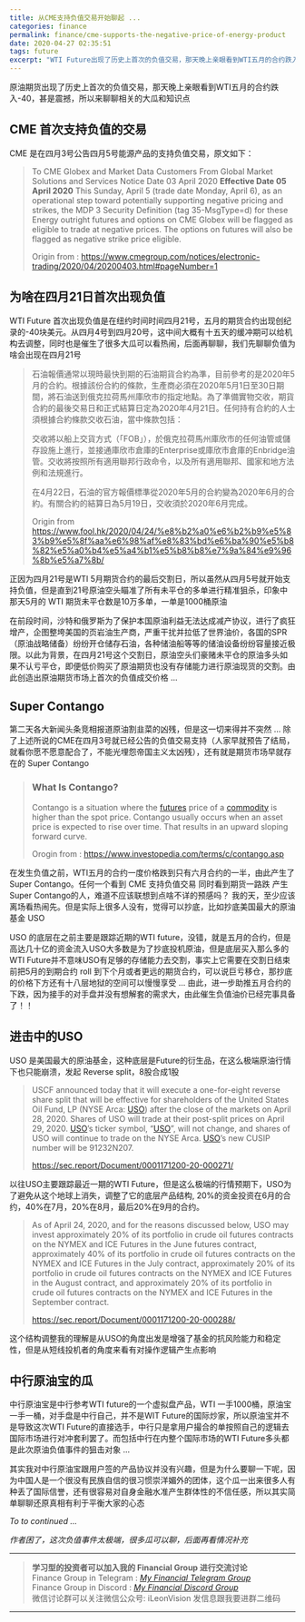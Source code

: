 ```yaml
---
title: 从CME支持负值交易开始聊起 ...
categories: finance
permalink: finance/cme-supports-the-negative-price-of-energy-product
date: 2020-04-27 02:35:51
tags: future
excerpt: "WTI Future出现了历史上首次的负值交易，那天晚上亲眼看到WTI五月的合约跌入-40，甚是震撼，所以来聊聊相关的大瓜和知识点"
---
```




原油期货出现了历史上首次的负值交易，那天晚上亲眼看到WTI五月的合约跌入-40，甚是震撼，所以来聊聊相关的大瓜和知识点



## CME 首次支持负值的交易

CME 是在四月3号公告四月5号能源产品的支持负值交易，原文如下：

> To CME Globex and Market Data Customers
> From Global Market Solutions and Services
> Notice Date 03 April 2020
> **Effective Date 05 April 2020**
> This Sunday, April 5 (trade date Monday, April 6), as an operational step toward potentially supporting negative pricing and strikes, the MDP 3 Security Definition (tag 35-MsgType=d) for these Energy outright futures and options on CME Globex will be flagged as eligible to trade at negative prices. The options on futures will also be flagged as negative strike price eligible.
>
> Origin from : https://www.cmegroup.com/notices/electronic-trading/2020/04/20200403.html#pageNumber=1



## 为啥在四月21日首次出现负值

WTI Future 首次出现负值是在纽约时间时间四月21号，五月的期货合约出现创纪录的-40块美元。从四月4号到四月20号，这中间大概有十五天的缓冲期可以给机构去调整，同时也是催生了很多大瓜可以看热闹，后面再聊聊，我们先聊聊负值为啥会出现在四月21号

>石油報價通常以現時最快到期的石油期貨合約為準，目前參考的是2020年5月的合約。根據該份合約的條款，生產商必須在2020年5月1日至30日期間，將石油送到俄克拉荷馬州庫欣市的指定地點。為了準備實物交收，期貨合約的最後交易日和正式結算日定為2020年4月21日。任何持有合約的人士須根據合約條款交收石油，當中條款包括：
>
>交收將以船上交貨方式（「FOB」），於俄克拉荷馬州庫欣市的任何油管或儲存設施上進行，並接通庫欣市倉庫的Enterprise或庫欣市倉庫的Enbridge油管。交收將按照所有適用聯邦行政命令，以及所有適用聯邦、國家和地方法例和法規進行。
>
>在4月22日，石油的官方報價標準從2020年5月的合約變為2020年6月的合約。有關合約的結算日為5月19日，交收須於2020年6月完成。
>
>Origin from https://www.fool.hk/2020/04/24/%e8%b2%a0%e6%b2%b9%e5%83%b9%e5%8f%aa%e6%98%af%e8%83%bd%e6%ba%90%e5%b8%82%e5%a0%b4%e5%a4%b1%e5%b8%b8%e7%9a%84%e9%96%8b%e5%a7%8b/

正因为四月21号是WTI 5月期货合约的最后交割日，所以虽然从四月5号就开始支持负值，但是直到21号原油空头瞄准了所有未平仓的多单进行精准狙杀，印象中那天5月的 WTI 期货未平仓数是10万多单，一单是1000桶原油

在前段时间，沙特和俄罗斯为了保护本国原油利益无法达成减产协议，进行了疯狂增产，企图整垮美国的页岩油生产商，严重干扰并拉低了世界油价，各国的SPR（原油战略储备）纷纷开仓储存石油，各种储油船等等的储油设备纷纷容量接近极限。以此为背景，在四月21号这个交割日，原油空头们豪赌未平仓的原油多头如果不认亏平仓，即便低价购买了原油期货也没有存储能力进行原油现货的交割。由此创造出原油期货市场上首次的负值成交价格 ...



## Super Contango

第二天各大新闻头条竞相报道原油割韭菜的凶残，但是这一切来得并不突然 ... 除了上述所说的CME在四月3号就已经公告的负值交易支持（人家早就预告了结局，就看你愿不愿意配合了，不能光埋怨帝国主义太凶残），还有就是期货市场早就存在的 Super Contango

>### What Is Contango? 
>
>Contango is a situation where the [futures](https://www.investopedia.com/terms/f/futures.asp) price of a [commodity](https://www.investopedia.com/terms/c/commodity.asp) is higher than the spot price. Contango usually occurs when an asset price is expected to rise over time. That results in an upward sloping forward curve.
>
>Orogin from : https://www.investopedia.com/terms/c/contango.asp

在发生负值之前，WTI五月的合约一度价格跌到只有六月合约的一半，由此产生了Super Contango。任何一个看到 CME 支持负值交易 同时看到期货一路跌 产生 Super Contango的人，难道不应该联想到点啥不详的预感吗？ 我的天，至少应该离场看热闹先。但是实际上很多人没有，觉得可以抄底，比如抄底美国最大的原油基金 USO

USO 的底层在之前主要是跟踪近期的WTI future，没错，就是五月的合约，但是高达几十亿的资金流入USO大多数是为了抄底投机原油，但是底层买入那么多的 WTI Future并不意味USO有足够的存储能力去交割，事实上它需要在交割日结束前把5月的到期合约 roll 到下个月或者更远的期货合约，可以说巨亏移仓，那抄底的价格下方还有十八层地狱的空间可以慢慢享受 ... 由此，进一步助推五月合约的下跌，因为接手的对手盘并没有想解套的需求大，由此催生负值油价已经完事具备了！！



## 进击中的USO

USO 是美国最大的原油基金，这种底层是Future的衍生品，在这么极端原油行情下也只能崩溃，发起 Reverse split，8股合成1股

>USCF announced today that it will execute a one-for-eight reverse share split that will be effective for shareholders of the United States Oil Fund, LP (NYSE Arca: [USO](https://sec.report/Ticker/USO)) after the close of the markets on April 28, 2020. Shares of USO will trade at their post-split prices on April 29, 2020. [USO](https://sec.report/Ticker/USO)’s ticker symbol, “[USO](https://sec.report/Ticker/USO)”, will not change, and shares of USO will continue to trade on the NYSE Arca. [USO](https://sec.report/Ticker/USO)’s new CUSIP number will be 91232N207.
>
>https://sec.report/Document/0001171200-20-000271/



以往USO主要跟踪最近一期的WTI Future，但是这么极端的行情预期下，USO为了避免从这个地球上消失，调整了它的底层产品结构, 20%的资金投资在6月的合约，40%在7月，20%在8月，最后20%在9月的合约。

>As of April 24, 2020, and for the reasons discussed below, USO may invest approximately 20% of its portfolio in crude oil futures contracts on the NYMEX and ICE Futures in the June futures contract, approximately 40% of its portfolio in crude oil futures contracts on the NYMEX and ICE Futures in the July contract, approximately 20% of its portfolio in crude oil futures contracts on the NYMEX and ICE Futures in the August contract, and approximately 20% of its portfolio in crude oil futures contracts on the NYMEX and ICE Futures in the September contract.
>
>https://sec.report/Document/0001171200-20-000288/

这个结构调整我的理解是从USO的角度出发是增强了基金的抗风险能力和稳定性，但是从短线投机者的角度来看有对操作逻辑产生点影响



## 中行原油宝的瓜

中行原油宝是中行参考WTI future的一个虚拟盘产品，WTI 一手1000桶，原油宝一手一桶，对手盘是中行自己，并不是WIT Future的国际炒家，所以原油宝并不是导致这次WTI Future的直接选手，中行只是拿用户撮合的单按照自己的逻辑去国际市场进行对冲套利罢了。而包括中行在内整个国际市场的WTI Future多头都是此次原油负值事件的狙击对象 ... 

其实我对中行原油宝跟用户签的产品协议并没有兴趣，但是为什么要聊一下呢，因为中国人是一个很没有民族自信的很习惯崇洋媚外的团体，这个瓜一出来很多人有种丢了国际信誉，还有很容易对自身金融水准产生群体性的不信任感，所以其实简单聊聊还原真相有利于平衡大家的心态



_To to continued ..._

_作者困了，这次负值事件太极端，很多瓜可以聊，后面再看情况补充_



---

>**学习型的投资者可以加入我的 Financial Group 进行交流讨论**    
>Finance Group in Telegram : [_My Financial Telegram Group_](https://t.me/joinchat/JAgU_xVgurGtCieh5GQ56g)   
>Finance Group in Discord : [_My Financial Discord Group_](https://discord.gg/bshbxuH)   
>微信讨论群可以关注微信公众号:  iLeonVision 发信息跟我要进群二维码

---







